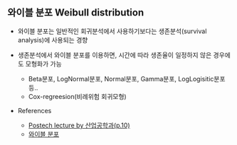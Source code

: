 와이블 분포 Weibull distribution 
-------------------------------

+ 와이블 분포는 일반적인 회귀분석에서 사용하기보다는 생존분석(survival analysis)에 사용되는 경향
+ 생존분석에서 와이블 분포를 이용하면, 시간에 따라 생존율이 일정하지 않은 경우에도 모형화가 가능 
  + Beta분포, LogNormal분포, Normal분포, Gamma분포, LogLogisitic분포 등..
  + Cox-regreesion(비례위험 회귀모형)
  
+ References 
  + [Postech lecture by 산업공학과(p.10)](http://www.promoim.co.kr/Link_file/%EB%B6%84%ED%8F%AC%EC%B6%94%EC%A0%95(%EC%A0%84%EC%B9%98%ED%98%81).pdf)
  + [와이블 분포](https://m.blog.naver.com/PostView.nhn?blogId=leerider&logNo=100189407410&proxyReferer=http%3A%2F%2Fwww.google.com%2Furl%3Fsa%3Dt%26rct%3Dj%26q%3D%26esrc%3Ds%26source%3Dweb%26cd%3D7%26ved%3D2ahUKEwjGz7e6uuLfAhXNdN4KHQoNApMQFjAGegQIAhAB%26url%3Dhttp%253A%252F%252Fm.blog.naver.com%252Fleerider%252F100189407410%26usg%3DAOvVaw2CU2x-W9FSJD9rc20Pmx79)
